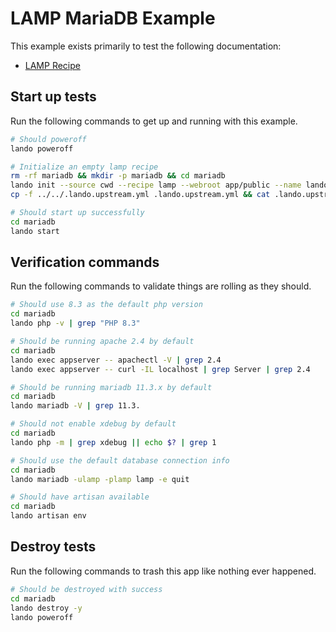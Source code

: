 # LAMP MariaDB Example

This example exists primarily to test the following documentation:

* [LAMP Recipe](https://docs.devwithlando.io/tutorials/lamp.html)

## Start up tests

Run the following commands to get up and running with this example.

```bash
# Should poweroff
lando poweroff

# Initialize an empty lamp recipe
rm -rf mariadb && mkdir -p mariadb && cd mariadb
lando init --source cwd --recipe lamp --webroot app/public --name lando-lamp-mariadb --option php=8.3 --option database=mariadb:11.3
cp -f ../../.lando.upstream.yml .lando.upstream.yml && cat .lando.upstream.yml

# Should start up successfully
cd mariadb
lando start
```

## Verification commands

Run the following commands to validate things are rolling as they should.

```bash
# Should use 8.3 as the default php version
cd mariadb
lando php -v | grep "PHP 8.3"

# Should be running apache 2.4 by default
cd mariadb
lando exec appserver -- apachectl -V | grep 2.4
lando exec appserver -- curl -IL localhost | grep Server | grep 2.4

# Should be running mariadb 11.3.x by default
cd mariadb
lando mariadb -V | grep 11.3.

# Should not enable xdebug by default
cd mariadb
lando php -m | grep xdebug || echo $? | grep 1

# Should use the default database connection info
cd mariadb
lando mariadb -ulamp -plamp lamp -e quit

# Should have artisan available
cd mariadb
lando artisan env
```

## Destroy tests

Run the following commands to trash this app like nothing ever happened.

```bash
# Should be destroyed with success
cd mariadb
lando destroy -y
lando poweroff
```

